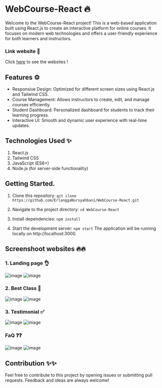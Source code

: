 # WebCourse-React 🔥
Welcome to the WebCourse-React project! This is a web-based application built using React.js to create an interactive platform for online courses. It focuses on modern web technologies and offers a user-friendly experience for both learners and instructors.

### Link website 🙌
Click [here]( https://webcourse-react-el.vercel.app/) to see the websites !

## Features ⚙
 - Responsive Design: Optimized for different screen sizes using React.js and Tailwind CSS.
 - Course Management: Allows instructors to create, edit, and manage courses efficiently.
 - Student Dashboard: Personalized dashboard for students to track their learning progress.
 - Interactive UI: Smooth and dynamic user experience with real-time updates.

## Technologies Used ✨
1. React.js
2. Tailwind CSS
3. JavaScript (ES6+)
4. Node.js (for server-side functionality)

## Getting Started.
1. Clone this repository:
`git clone https://github.com/ErlanggaNursyahbani/WebCourse-React.git`

2. Navigate to the project directory:
`cd WebCourse-React`

3. Install dependencies:
`npm install`

4. Start the development server:
`npm start`
The application will be running locally on http://localhost:3000.

## Screenshoot websites 🔥🔥
### 1. Landing page 👌
![image](https://github.com/user-attachments/assets/ed60bf98-9426-4021-a542-4ac611cb569e)
![image](https://github.com/user-attachments/assets/122455e5-0dbc-4f46-b0e7-f04e253a5511)

### 2. Best Class 👑
![image](https://github.com/user-attachments/assets/e9c6c1eb-33f1-4c4d-b202-2b9b1811196e)
![image](https://github.com/user-attachments/assets/59578490-9b47-4cda-8cc6-014f3d9422e9)

### 3. Testimonial ✅
![image](https://github.com/user-attachments/assets/3e8d5fd6-27e3-4d76-a80e-12b70344f9e4)
![image](https://github.com/user-attachments/assets/ce29b090-d0ab-4749-979c-5479d0651b9e)

### FaQ ❓❓
![image](https://github.com/user-attachments/assets/68575d91-5c29-44da-9dc6-038b4d53d9b9)
![image](https://github.com/user-attachments/assets/764165ab-ae12-4827-b19d-c387dd51cebe)




## Contribution ✨✨
Feel free to contribute to this project by opening issues or submitting pull requests. Feedback and ideas are always welcome!
